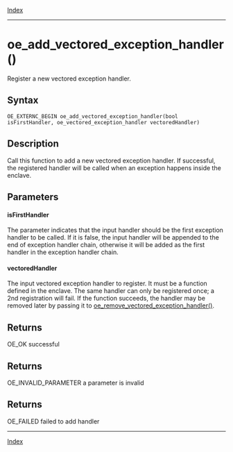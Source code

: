 [Index](index.md)

---
# oe_add_vectored_exception_handler()

Register a new vectored exception handler.

## Syntax

    OE_EXTERNC_BEGIN oe_add_vectored_exception_handler(bool isFirstHandler, oe_vectored_exception_handler vectoredHandler)
## Description 

Call this function to add a new vectored exception handler. If successful, the registered handler will be called when an exception happens inside the enclave.



## Parameters

#### isFirstHandler

The parameter indicates that the input handler should be the first exception handler to be called. If it is false, the input handler will be appended to the end of exception handler chain, otherwise it will be added as the first handler in the exception handler chain.

#### vectoredHandler

The input vectored exception handler to register. It must be a function defined in the enclave. The same handler can only be registered once; a 2nd registration will fail. If the function succeeds, the handler may be removed later by passing it to [oe_remove_vectored_exception_handler()](enclave_8h_ad659a9ba04b31fb345dd8e1667d10910_1ad659a9ba04b31fb345dd8e1667d10910.md).

## Returns

OE_OK successful

## Returns

OE_INVALID_PARAMETER a parameter is invalid

## Returns

OE_FAILED failed to add handler

---
[Index](index.md)

